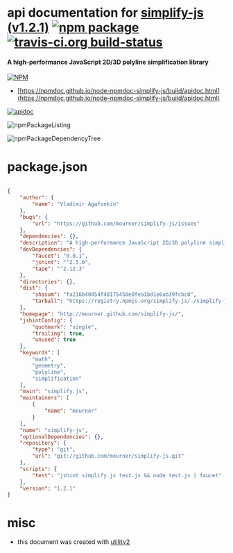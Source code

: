 # api documentation for  [simplify-js (v1.2.1)](http://mourner.github.com/simplify-js/)  [![npm package](https://img.shields.io/npm/v/npmdoc-simplify-js.svg?style=flat-square)](https://www.npmjs.org/package/npmdoc-simplify-js) [![travis-ci.org build-status](https://api.travis-ci.org/npmdoc/node-npmdoc-simplify-js.svg)](https://travis-ci.org/npmdoc/node-npmdoc-simplify-js)
#### A high-performance JavaScript 2D/3D polyline simplification library

[![NPM](https://nodei.co/npm/simplify-js.png?downloads=true&downloadRank=true&stars=true)](https://www.npmjs.com/package/simplify-js)

- [https://npmdoc.github.io/node-npmdoc-simplify-js/build/apidoc.html](https://npmdoc.github.io/node-npmdoc-simplify-js/build/apidoc.html)

[![apidoc](https://npmdoc.github.io/node-npmdoc-simplify-js/build/screenCapture.buildCi.browser.%252Ftmp%252Fbuild%252Fapidoc.html.png)](https://npmdoc.github.io/node-npmdoc-simplify-js/build/apidoc.html)

![npmPackageListing](https://npmdoc.github.io/node-npmdoc-simplify-js/build/screenCapture.npmPackageListing.svg)

![npmPackageDependencyTree](https://npmdoc.github.io/node-npmdoc-simplify-js/build/screenCapture.npmPackageDependencyTree.svg)



# package.json

```json

{
    "author": {
        "name": "Vladimir Agafonkin"
    },
    "bugs": {
        "url": "https://github.com/mourner/simplify-js/issues"
    },
    "dependencies": {},
    "description": "A high-performance JavaScript 2D/3D polyline simplification library",
    "devDependencies": {
        "faucet": "0.0.1",
        "jshint": "^2.5.0",
        "tape": "^2.12.3"
    },
    "directories": {},
    "dist": {
        "shasum": "fa216b40454f48175450e0fea1bd1e6ab39fcbc0",
        "tarball": "https://registry.npmjs.org/simplify-js/-/simplify-js-1.2.1.tgz"
    },
    "homepage": "http://mourner.github.com/simplify-js/",
    "jshintConfig": {
        "quotmark": "single",
        "trailing": true,
        "unused": true
    },
    "keywords": [
        "math",
        "geometry",
        "polyline",
        "simplification"
    ],
    "main": "simplify.js",
    "maintainers": [
        {
            "name": "mourner"
        }
    ],
    "name": "simplify-js",
    "optionalDependencies": {},
    "repository": {
        "type": "git",
        "url": "git://github.com/mourner/simplify-js.git"
    },
    "scripts": {
        "test": "jshint simplify.js test.js && node test.js | faucet"
    },
    "version": "1.2.1"
}
```



# misc
- this document was created with [utility2](https://github.com/kaizhu256/node-utility2)
